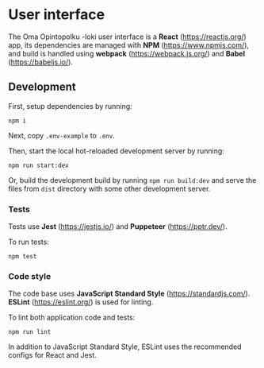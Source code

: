 # User interface

The Oma Opintopolku -loki user interface is a **React** (https://reactjs.org/) app, its dependencies are managed with **NPM** (https://www.npmjs.com/), and build is handled using **webpack** (https://webpack.js.org/) and **Babel** (https://babeljs.io/).

## Development

First, setup dependencies by running:

`npm i`

Next, copy `.env-example` to `.env`.

Then, start the local hot-reloaded development server by running:

`npm run start:dev`

Or, build the development build by running `npm run build:dev` and serve the files from `dist` directory with some other development server.

### Tests

Tests use **Jest** (https://jestjs.io/) and **Puppeteer** (https://pptr.dev/).

To run tests:

`npm test`

### Code style

The code base uses **JavaScript Standard Style** (https://standardjs.com/). **ESLint** (https://eslint.org/) is used for linting.

To lint both application code and tests:

`npm run lint`

In addition to JavaScript Standard Style, ESLint uses the recommended configs for React and Jest.
